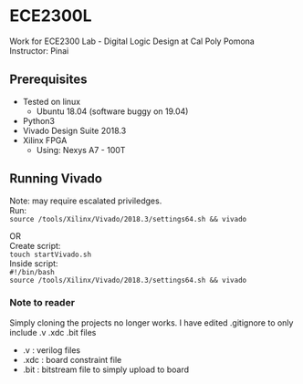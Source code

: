 # ECE2300L
Work for ECE2300 Lab - Digital Logic Design at Cal Poly Pomona  
Instructor: Pinai

## Prerequisites
  - Tested on linux
    - Ubuntu 18.04 (software buggy on 19.04)
  - Python3
  - Vivado Design Suite 2018.3
  - Xilinx FPGA 
    - Using: Nexys A7 - 100T

## Running Vivado
  Note: may require escalated priviledges.  
  Run:  
  `source /tools/Xilinx/Vivado/2018.3/settings64.sh && vivado`   
  
  OR   
  Create script:  
  `touch startVivado.sh`    
  Inside script:  
  `#!/bin/bash`  
  `source /tools/Xilinx/Vivado/2018.3/settings64.sh && vivado`  
  
### Note to reader
  Simply cloning the projects no longer works. 
  I have edited .gitignore to only include .v .xdc .bit files
  - .v      :   verilog files
  - .xdc    :   board constraint file
  - .bit    :   bitstream file to simply upload to board
